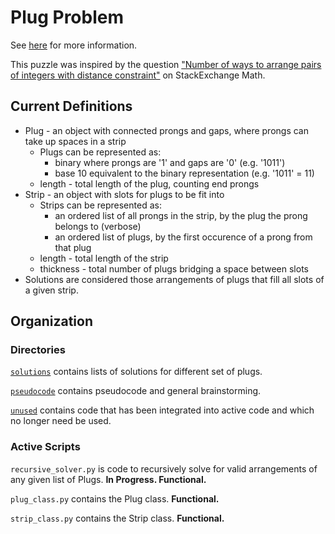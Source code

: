 # Plug Problem

See [here](https://www.cs.umb.edu/~eb/plugs/) for more information.

This puzzle was inspired by the question ["Number of ways to arrange pairs of integers with distance constraint"](http://math.stackexchange.com/questions/4124452/number-of-ways-to-arrange-pairs-of-integers-with-distance-constraint) on StackExchange Math.

## Current Definitions

+ Plug - an object with connected prongs and gaps, where prongs can take up spaces in a strip
	+ Plugs can be represented as:
		+ binary where prongs are '1' and gaps are '0' (e.g. '1011')
		+ base 10 equivalent to the binary representation (e.g. '1011' = 11)
	+ length - total length of the plug, counting end prongs
+ Strip - an object with slots for plugs to be fit into
	+ Strips can be represented as:
		+ an ordered list of all prongs in the strip, by the plug the prong belongs to (verbose)
		+ an ordered list of plugs, by the first occurence of a prong from that plug
	+ length - total length of the strip
	+ thickness - total number of plugs bridging a space between slots
+ Solutions are considered those arrangements of plugs that fill all slots of a given strip.


## Organization

### Directories

[`solutions`](/solutions) contains lists of solutions for different set of plugs.

[`pseudocode`](/pseudocode) contains pseudocode and general brainstorming.

[`unused`](/unused) contains code that has been integrated into active code and which no longer need be used.

### Active Scripts

`recursive_solver.py` is code to recursively solve for valid arrangements of any given list of Plugs.  **In Progress. Functional.**

`plug_class.py` contains the Plug class.  **Functional.**

`strip_class.py` contains the Strip class. **Functional.**